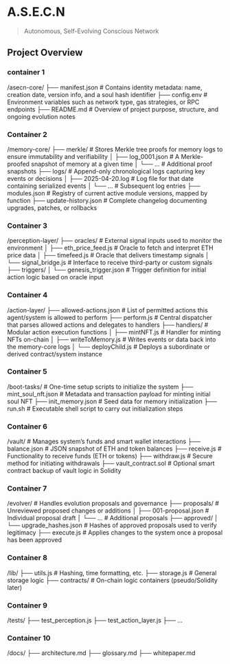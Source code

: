 # A.S.E.C.N
>
> Autonomous, Self-Evolving Conscious Network

## Project Overview

### container 1

/asecn-core/
├── manifest.json             # Contains identity metadata: name, creation date, version info, and a soul hash identifier
├── config.env                # Environment variables such as network type, gas strategies, or RPC endpoints
├── README.md                 # Overview of project purpose, structure, and ongoing evolution notes

### Container 2

/memory-core/
├── merkle/                   # Stores Merkle tree proofs for memory logs to ensure immutability and verifiability
│   ├── log_0001.json         # A Merkle-proofed snapshot of memory at a given time
│   └── ...                   # Additional proof snapshots
├── logs/                     # Append-only chronological logs capturing key events or decisions
│   ├── 2025-04-20.log        # Log file for that date containing serialized events
│   └── ...                   # Subsequent log entries
├── modules.json              # Registry of current active module versions, mapped by function
├── update-history.json       # Complete changelog documenting upgrades, patches, or rollbacks

### Container 3

/perception-layer/
├── oracles/                  # External signal inputs used to monitor the environment
│   ├── eth_price_feed.js     # Oracle to fetch and interpret ETH price data
│   ├── timefeed.js           # Oracle that delivers timestamp signals
│   └── signal_bridge.js      # Interface to receive third-party or custom signals
├── triggers/
│   └── genesis_trigger.json  # Trigger definition for initial action logic based on oracle input

### Container 4

/action-layer/
├── allowed-actions.json      # List of permitted actions this agent/system is allowed to perform
├── perform.js                # Central dispatcher that parses allowed actions and delegates to handlers
├── handlers/                 # Modular action execution functions
│   ├── mintNFT.js            # Handler for minting NFTs on-chain
│   ├── writeToMemory.js      # Writes events or data back into the memory-core logs
│   └── deployChild.js        # Deploys a subordinate or derived contract/system instance

### Container 5

/boot-tasks/                  # One-time setup scripts to initialize the system
├── mint_soul_nft.json        # Metadata and transaction payload for minting initial soul NFT
├── init_memory.json          # Seed data for memory initialization
├── run.sh                    # Executable shell script to carry out initialization steps

### Container 6

/vault/                       # Manages system’s funds and smart wallet interactions
├── balance.json              # JSON snapshot of ETH and token balances
├── receive.js                # Functionality to receive funds (ETH or tokens)
├── withdraw.js               # Secure method for initiating withdrawals
├── vault_contract.sol        # Optional smart contract backup of vault logic in Solidity

### Container 7

/evolver/                     # Handles evolution proposals and governance
├── proposals/                # Unreviewed proposed changes or additions
│   ├── 001-proposal.json     # Individual proposal draft
│   └── ...                   # Additional proposals
├── approved/
│   └── upgrade_hashes.json   # Hashes of approved proposals used to verify legitimacy
├── execute.js                # Applies changes to the system once a proposal has been approved

### Container 8

/lib/
├── utils.js                  # Hashing, time formatting, etc.
├── storage.js                # General storage logic
├── contracts/                # On-chain logic containers (pseudo/Solidity later)

### Container 9

/tests/
├── test_perception.js
├── test_action_layer.js
├── ...

### Container 10

/docs/
├── architecture.md
├── glossary.md
├── whitepaper.md
